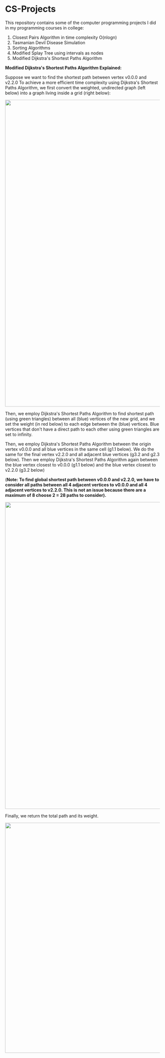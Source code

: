 # CS-Projects
This repository contains some of the computer programming projects I did in my programming courses in college:

1) Closest Pairs Algorithm in time complexity O(nlogn)
2) Tasmanian Devil Disease Simulation
3) Sorting Algorithms
4) Modified Splay Tree using intervals as nodes
5) Modified Dijkstra's Shortest Paths Algorithm

**Modified Dijkstra's Shortest Paths Algorithm Explained:**

Suppose we want to find the shortest path between vertex v0.0.0 and v2.2.0
To achieve a more efficient time complexity using Dijkstra's Shortest Paths Algorithm, we first convert the weighted, undirected graph (left below) into a graph living inside a grid (right below):

<img src="https://github.com/reynaldop96/PICTURES/blob/master/pic6.png" width="1000">

Then, we employ Dijkstra's Shortest Paths Algorithm to find shortest path (using green triangles) between all (blue) vertices of the new grid, and we set the weight (in red below) to each edge between the (blue) vertices.  Blue vertices that don't have a direct path to each other using green triangles are set to infinity. 

Then, we employ Dijkstra's Shortest Paths Algorithm between the origin vertex v0.0.0 and all blue vertices in the same cell (g1.1 below). We do the same for the final vertex v2.2.0 and all adjacent blue vertices (g3.2 and g2.3 below). Then we employ Dijkstra's Shortest Paths Algorithm again between the blue vertex closest to v0.0.0 (g1.1 below) and the blue vertex closest to v2.2.0 (g3.2 below)

(**Note: To find global shortest path between v0.0.0 and v2.2.0, we have to consider all paths between all 4 adjacent vertices to v0.0.0 and all 4 adjacent vertices to v2.2.0. This is not an issue because there are a maximum of 8 choose 2 = 28 paths to consider).**

<img src="https://github.com/reynaldop96/PICTURES/blob/master/pic7.png" width="1000">

Finally, we return the total path and its weight. 

<img src="https://github.com/reynaldop96/PICTURES/blob/master/pic5.png" width="750">





